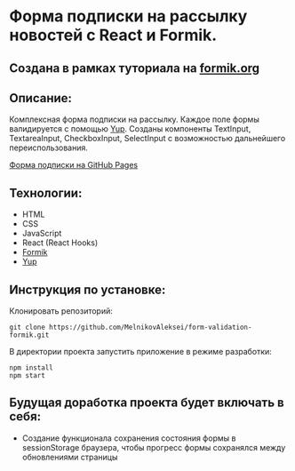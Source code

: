 # Форма подписки на рассылку новостей с React и Formik.

## Создана в рамках туториала на [formik.org](https://formik.org/docs/tutorial)

## Описание:

Комплексная форма подписки на рассылку. Каждое поле формы валидируется с помощью [Yup](https://github.com/jquense/yup). Созданы компоненты TextInput, TextareaInput, CheckboxInput, SelectInput с возможностью дальнейшего переиспользования.

[Форма подписки на GitHub Pages](https://melnikovaleksei.github.io/form-validation-formik/index.html)

## Технологии:

* HTML
* CSS
* JavaScript
* React (React Hooks)
* [Formik](https://formik.org/)
* [Yup](https://github.com/jquense/yup)

## Инструкция по установке:

Клонировать репозиторий:

`
git clone https://github.com/MelnikovAleksei/form-validation-formik.git
`

В директории проекта запустить приложение в режиме разработки:

```
npm install
npm start
```

## Будущая доработка проекта будет включать в себя:

* Создание функционала сохранения состояния формы в sessionStorage браузера, чтобы прогресс формы сохранялся между обновлениями страницы
